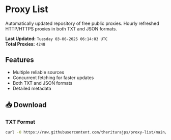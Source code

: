# Proxy List

Automatically updated repository of free public proxies. Hourly refreshed HTTP/HTTPS proxies in both TXT and JSON formats.

**Last Updated:** `Tuesday 03-06-2025 06:14:03 UTC`  
**Total Proxies:** `4248`

## Features
- Multiple reliable sources
- Concurrent fetching for faster updates
- Both TXT and JSON formats
- Detailed metadata

## 📥 Download

### TXT Format
```bash
curl -O https://raw.githubusercontent.com/theriturajps/proxy-list/main/proxies.txt